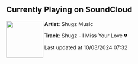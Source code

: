 ## Currently Playing on SoundCloud

[<img align="left" width="100" src="https://i1.sndcdn.com/artworks-I4KWbfKPzlbMYJHz-Qkp2ow-t500x500.jpg">](https://soundcloud.com/shugo_srd/shugz-i-miss-your-love-1)

**Artist**: Shugz Music 

**Track**: Shugz - I Miss Your Love 💔

Last updated at 10/03/2024 07:32
